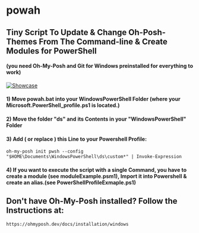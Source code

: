 # powah
## Tiny Script To Update & Change Oh-Posh-Themes From The Command-line & Create Modules for PowerShell
#### (you need Oh-My-Posh and Git for Windows preinstalled for everything to work) 
[![Showcase](https://img.youtube.com/vi/btP_ThG7QKI/0.jpg)](https://www.youtube.com/watch?v=btP_ThG7QKI)
#### 1) Move powah.bat into your WindowsPowerShell Folder (where your Microsoft.PowerShell_profile.ps1 is located.)
#### 2) Move the folder "ds" and its Contents in your "WindowsPowerShell" Folder
#### 3) Add ( or replace ) this Line to your Powershell Profile: 
```
oh-my-posh init pwsh --config "$HOME\Documents\WindowsPowerShell\ds\custom*" | Invoke-Expression
```
#### 4) If you want to execute the script with a single Command, you have to create a module (see moduleExample.psm1), Import it into Powershell & create an alias.(see PowerShellProfileExmaple.ps1)

## Don't have Oh-My-Posh installed? Follow the Instructions at:
```
https://ohmyposh.dev/docs/installation/windows
```
